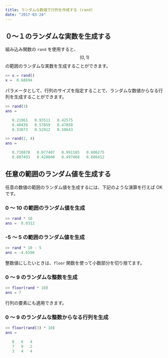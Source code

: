 ```yaml
---
title: ランダムな数値で行列を作成する (rand)
date: "2017-03-24"
---
```


０～１のランダムな実数を生成する
----

組み込み関数の `rand` を使用すると、$$(0, 1)$$ の範囲のランダムな実数を生成することができます。

~~~ matlab
>> x = rand()
x =  0.68694
~~~

パラメータとして、行列のサイズを指定することで、ランダムな数値からなる行列を生成することができます。

~~~ matlab
>> rand(3)
ans =

   0.21961   0.93511   0.42575
   0.40439   0.57059   0.47850
   0.33873   0.52912   0.58643

>> rand(2, 4)
ans =

   0.710878   0.077407   0.991165   0.606275
   0.807493   0.428040   0.497468   0.606412
~~~

任意の範囲のランダム値を生成する
----

任意の数値の範囲のランダム値を生成するには、下記のような演算を行えば OK です。

### 0 ～ 10 の範囲のランダム値を生成

~~~ matlab
>> rand * 10
ans =  8.0312
~~~

### -5 ～ 5 の範囲のランダム値を生成

~~~ matlab
>> rand * 10 - 5
ans = -4.6596
~~~

整数値にしたいときは、`floor` 関数を使って小数部分を切り捨てます。

### 0 ～ 9 のランダムな整数を生成

~~~ matlab
>> floor(rand * 10)
ans = 7
~~~

行列の要素にも適用できます。

### 0 ～ 9 のランダムな整数からなる行列を生成

~~~ matlab
>> floor(rand(3) * 10)
ans =

   0   6   4
   7   9   2
   3   4   4
~~~

